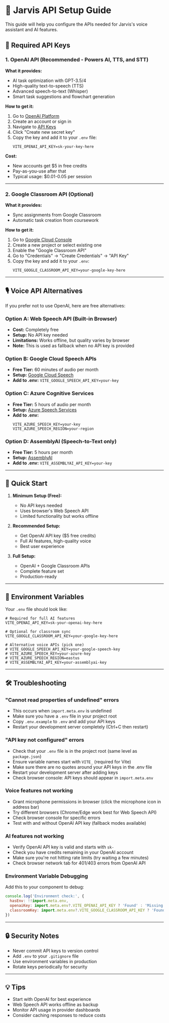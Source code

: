# 🎯 Jarvis API Setup Guide

This guide will help you configure the APIs needed for Jarvis's voice assistant and AI features.

## 🔑 Required API Keys

### 1. OpenAI API (Recommended - Powers AI, TTS, and STT)

**What it provides:**
- AI task optimization with GPT-3.5/4
- High-quality text-to-speech (TTS)  
- Advanced speech-to-text (Whisper)
- Smart task suggestions and flowchart generation

**How to get it:**
1. Go to [OpenAI Platform](https://platform.openai.com/signup)
2. Create an account or sign in
3. Navigate to [API Keys](https://platform.openai.com/account/api-keys)
4. Click "Create new secret key"
5. Copy the key and add it to your `.env` file:
   ```
   VITE_OPENAI_API_KEY=sk-your-key-here
   ```

**Cost:** 
- New accounts get $5 in free credits
- Pay-as-you-use after that
- Typical usage: $0.01-0.05 per session

---

### 2. Google Classroom API (Optional)

**What it provides:**
- Sync assignments from Google Classroom
- Automatic task creation from coursework

**How to get it:**
1. Go to [Google Cloud Console](https://console.developers.google.com/)
2. Create a new project or select existing one
3. Enable the "Google Classroom API"
4. Go to "Credentials" → "Create Credentials" → "API Key"
5. Copy the key and add it to your `.env`:
   ```
   VITE_GOOGLE_CLASSROOM_API_KEY=your-google-key-here
   ```

---

## 🎙️ Voice API Alternatives

If you prefer not to use OpenAI, here are free alternatives:

### Option A: Web Speech API (Built-in Browser)
- **Cost:** Completely free
- **Setup:** No API key needed
- **Limitations:** Works offline, but quality varies by browser
- **Note:** This is used as fallback when no API key is provided

### Option B: Google Cloud Speech APIs
- **Free Tier:** 60 minutes of audio per month
- **Setup:** [Google Cloud Speech](https://console.cloud.google.com/)
- **Add to .env:** `VITE_GOOGLE_SPEECH_API_KEY=your-key`

### Option C: Azure Cognitive Services
- **Free Tier:** 5 hours of audio per month  
- **Setup:** [Azure Speech Services](https://azure.microsoft.com/services/cognitive-services/speech-services/)
- **Add to .env:** 
  ```
  VITE_AZURE_SPEECH_KEY=your-key
  VITE_AZURE_SPEECH_REGION=your-region
  ```

### Option D: AssemblyAI (Speech-to-Text only)
- **Free Tier:** 5 hours per month
- **Setup:** [AssemblyAI](https://www.assemblyai.com/)
- **Add to .env:** `VITE_ASSEMBLYAI_API_KEY=your-key`

---

## 🚀 Quick Start

1. **Minimum Setup (Free):**
   - No API keys needed
   - Uses browser's Web Speech API
   - Limited functionality but works offline

2. **Recommended Setup:**
   - Get OpenAI API key ($5 free credits)
   - Full AI features, high-quality voice
   - Best user experience

3. **Full Setup:**
   - OpenAI + Google Classroom APIs
   - Complete feature set
   - Production-ready

---

## 🔧 Environment Variables

Your `.env` file should look like:

```env
# Required for full AI features
VITE_OPENAI_API_KEY=sk-your-openai-key-here

# Optional for classroom sync
VITE_GOOGLE_CLASSROOM_API_KEY=your-google-key-here

# Alternative voice APIs (pick one)
# VITE_GOOGLE_SPEECH_API_KEY=your-google-speech-key
# VITE_AZURE_SPEECH_KEY=your-azure-key
# VITE_AZURE_SPEECH_REGION=eastus
# VITE_ASSEMBLYAI_API_KEY=your-assemblyai-key
```

---

## 🛠️ Troubleshooting

### "Cannot read properties of undefined" errors
- This occurs when `import.meta.env` is undefined
- Make sure you have a `.env` file in your project root
- Copy `.env.example` to `.env` and add your API keys
- Restart your development server completely (Ctrl+C then restart)

### "API key not configured" errors
- Check that your `.env` file is in the project root (same level as `package.json`)
- Ensure variable names start with `VITE_` (required for Vite)
- Make sure there are no quotes around your API keys in the .env file
- Restart your development server after adding keys
- Check browser console: API keys should appear in `import.meta.env`

### Voice features not working
- Grant microphone permissions in browser (click the microphone icon in address bar)
- Try different browsers (Chrome/Edge work best for Web Speech API)
- Check browser console for specific errors
- Test with and without OpenAI API key (fallback modes available)

### AI features not working
- Verify OpenAI API key is valid and starts with `sk-`
- Check you have credits remaining in your OpenAI account
- Make sure you're not hitting rate limits (try waiting a few minutes)
- Check browser network tab for 401/403 errors from OpenAI API

### Environment Variable Debugging
Add this to your component to debug:
```javascript
console.log('Environment check:', {
  hasEnv: !!import.meta.env,
  openaiKey: import.meta.env?.VITE_OPENAI_API_KEY ? 'Found' : 'Missing',
  classroomKey: import.meta.env?.VITE_GOOGLE_CLASSROOM_API_KEY ? 'Found' : 'Missing'
})
```

---

## 🔒 Security Notes

- Never commit API keys to version control
- Add `.env` to your `.gitignore` file
- Use environment variables in production
- Rotate keys periodically for security

---

## 💡 Tips

- Start with OpenAI for best experience
- Web Speech API works offline as backup
- Monitor API usage in provider dashboards
- Consider caching responses to reduce costs